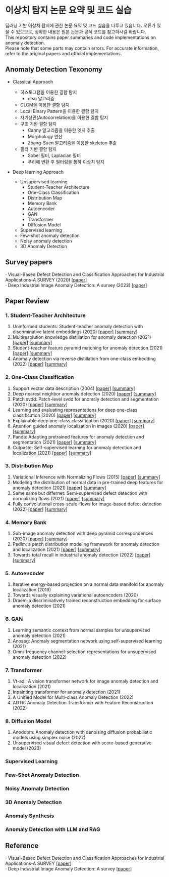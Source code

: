 # 이상치 탐지 논문 요약 및 코드 실습 
딥러닝 기반 이상치 탐지에 관한 논문 요약 및 코드 실습을 다루고 있습니다.
오류가 있을 수 있으므로, 정확한 내용은 원본 논문과 공식 코드를 참고하시길 바랍니다.  
This repository contains paper summaries and code implementations on anomaly detection.  
Please note that some parts may contain errors. For accurate information, refer to the original papers and official implementations.  

  
## Anomaly Detection Texonomy    
* Classical Approach
  * 히스토그램을 이용한 결함 탐지
    * otsu 알고리즘
  * GLCM을 이용한 결함 탐지
  * Local Binary Pattern을 이용한 결함 탐지
  * 자기상관(Autocorrelation)을 이용한 결함 탐지
  * 구조 기반 결함 탐지
    * Canny 알고리즘을 이용한 엣지 추출
    * Morphology 연산
    * Zhang-Suen 알고리즘을 이용한 skeleton 추출
  * 필터 기반 결함 탐지
    * Sobel 필터, Laplacian 필터
    * 푸리에 변환 후 필터링을 통하 이상치 탐지
   
* Deep learning Approach
  * Unsupervised learning
    * Student-Teacher Architecture
    * One-Class Classification
    * Distribution Map
    * Memory Bank
    * Autoencoder
    * GAN
    * Transformer
    * Diffusion Model
  * Supervised learning
  * Few-shot anomaly detection
  * Noisy anomaly detection
  * 3D Anomaly Detection


## Survey papers  
$\cdot$ Visual-Based Defect Detection and Classification Approaches for Industrial Applications-A SURVEY (2020) [[paper]](https://www.mdpi.com/1424-8220/20/5/1459)  
$\cdot$ Deep Industrial Image Anomaly Detection: A survey (2023) [[paper]](https://arxiv.org/abs/2301.11514)  


## Paper Review
### 1. Student-Teacher Architecture  

1. Uninformed students: Student-teacher anomaly detection with discriminative latent embeddings (2020)
[[paper]](https://arxiv.org/pdf/2011.11108)
[[summary]](https://sogsog.tistory.com/53)
2. Multiresolution knowledge distillation for anomaly detection (2021)
[[paper]](https://arxiv.org/pdf/2011.11108)
[[summary]](https://sogsog.tistory.com/54)
3. Student-teacher feature pyramid matching for anomaly detection (2021) [[paper]](https://arxiv.org/pdf/2103.04257)
[[summary]](https://sogsog.tistory.com/55)
4. Anomaly detection via reverse distillation from one-class embedding (2022)
[[paper]](https://arxiv.org/pdf/2201.10703)
[[summary]](https://sogsog.tistory.com/56)


### 2. One-Class Classification  
1. Support vector data description (2004)
[[paper]](https://link.springer.com/article/10.1023/B:MACH.0000008084.60811.49)
[[summary]](https://sogsog.tistory.com/57)  
2. Deep nearest neighbor anomaly detection (2020)
[[paper]](https://arxiv.org/pdf/2002.10445)
[[summary]](https://sogsog.tistory.com/58)  
3. Patch svdd: Patch-level svdd for anomaly detection and segmentation (2020)
[[paper]](https://arxiv.org/pdf/2006.16067)
[[summary]](https://sogsog.tistory.com/59)  
4. Learning and evaluating representations for deep one-class classification (2020)
[[paper]](https://arxiv.org/pdf/2011.02578)
[[summary]](https://sogsog.tistory.com/60)  
5. Explainable deep one-class classification (2020)
[[paper]](https://arxiv.org/pdf/2007.01760)
[[summary]](https://sogsog.tistory.com/61)
6. Attention guided anomaly localization in images (2020)
[[paper]](https://arxiv.org/pdf/1911.08616)
[[summary]](https://sogsog.tistory.com/62)
7. Panda: Adapting pretrained features for anomaly detection and segmentation (2021)
[[paper]](https://arxiv.org/pdf/2010.05903)
[[summary]](https://sogsog.tistory.com/63)
8. Cutpaste: Self-supervised learning for anomaly detection and localization (2021)
[[paper]](https://arxiv.org/pdf/2104.04015)
[[summary]](https://sogsog.tistory.com/64)


### 3. Distribution Map  
1. Variational Inference with Normalizing Flows (2015)
[[paper]](https://arxiv.org/pdf/1505.05770)
[[summary]](https://sogsog.tistory.com/65)
2. Modeling the distribution of normal data in pre-trained deep features for anomaly detection (2021)
[[paper]](https://arxiv.org/pdf/2005.14140)
[[summary]](https://sogsog.tistory.com/66)
3. Same same but differnet: Semi-supervised defect detection with normalizing flows (2021)
[[paper]](https://arxiv.org/pdf/2008.12577)
[[summary]](https://sogsog.tistory.com/67)
4. Fully convolutional cross-scale-flows for image-based defect detection (2022)
[[paper]](https://arxiv.org/pdf/2110.02855)
[[summary]](https://sogsog.tistory.com/68)

### 4. Memory Bank  
1. Sub-image anomaly detection with deep pyramid correspondences (2020)
[[paper]](https://arxiv.org/pdf/2005.02357)
[[summary]](https://sogsog.tistory.com/69)
2. Padim: a patch distribution modeling framework for anomaly detection and localization (2021)
[[paper]](https://arxiv.org/pdf/2011.08785)
[[summary]](https://sogsog.tistory.com/70)
3. Towards total recall in industrial anomaly detection (2022)
[[paper]](https://arxiv.org/pdf/2106.08265)
[[summary]](https://sogsog.tistory.com/71)

### 5. Autoencoder  
1. Iterative energy-based projection on a normal data manifold for anomaly localization (2019)
2. Towards visually explaining variational autoencoders (2020)
3. Draem-a discriminatively trained reconstruction embedding for surface anomaly detection (2021)


### 6. GAN
1. Learning semantic context from normal samples for unsupervised anomaly detection (2021)
2. Anoseg: Anomaly segmentation network using self-supervised learning (2021)
3. Omni-frequency channel-selection representations for unsupervised anomaly detection (2022)  


### 7. Transformer  
1. Vt-adl: A vision transformer network for image anomaly detection and localization (2021)  
2. Inpainting transformer for anomaly detection (2021)
3. A Unified Model for Multi-class Anomaly Detection (2022)
4. ADTR: Anomaly Detection Transformer with Feature Reconstruction (2022)  

### 8. Diffusion Model  
1. Anoddpm: Anomaly detection with denoising diffusion probabilistic models using simplex noise (2022)
2. Unsupervised visual defect detection with score-based generative model (2023)


### Supervised Learning

### Few-Shot Anomaly Detection  

### Noisy Anomaly Detection  

### 3D Anomaly Detection

### Anomaly Synthesis  

### Anomaly Detection with LLM and RAG

## Reference
$\cdot$ Visual-Based Defect Detection and Classification Approaches for Industrial Applications-A SURVEY [[paper]](https://www.mdpi.com/1424-8220/20/5/1459)  
$\cdot$ Deep Industrial Image Anomaly Detection: A survey [[paper]](https://arxiv.org/abs/2301.11514)  



